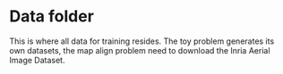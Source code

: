 # Data folder

This is where all data for training resides. The toy problem generates its own datasets, the map align problem need to download the Inria Aerial Image Dataset.